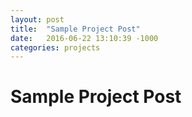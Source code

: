 ```yaml
---
layout: post
title:  "Sample Project Post"
date:   2016-06-22 13:10:39 -1000
categories: projects
---
```


# Sample Project Post
